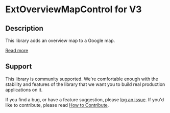 ExtOverviewMapControl for V3
============================

## Description

This library adds an overview map to a Google map.

[Read more][more]

## Support

This library is community supported. We're comfortable enough with the stability and features of
the library that we want you to build real production applications on it.

If you find a bug, or have a feature suggestion, please [log an issue][issues]. If you'd like to
contribute, please read [How to Contribute][contrib].

[issues]: https://github.com/googlemaps/v3-utility-library/issues
[contrib]: https://github.com/googlemaps/v3-utility-library/blob/master/extoverviewmapcontrol/CONTRIB.md
[more]: http://htmlpreview.github.io/?http://github.com/googlemaps/v3-utility-library/blob/master/extoverviewmapcontrol/docs/reference.html